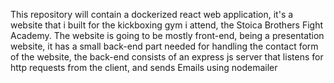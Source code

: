 This repository will contain a dockerized react web application, it's a website that i built for the kickboxing gym i attend, the Stoica Brothers Fight Academy.
The website is going to be mostly front-end, being a presentation website, it has a small back-end part needed for handling the contact form of the website, the back-end consists of an express js server that listens for http requests from the client, and sends Emails using nodemailer
